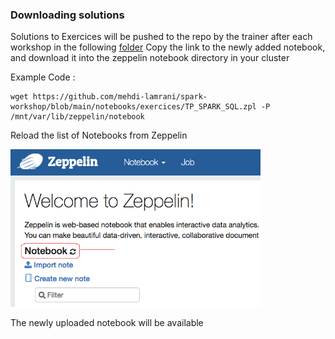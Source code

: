 ### Downloading solutions

Solutions to Exercices will be pushed to the repo by the trainer after each workshop in the following [folder](/notebooks/solutions)
Copy the link to the newly added notebook, and download it into the zeppelin notebook directory in your cluster

Example Code : 

```
wget https://github.com/mehdi-lamrani/spark-workshop/blob/main/notebooks/exercices/TP_SPARK_SQL.zpl -P /mnt/var/lib/zeppelin/notebook
```

Reload the list of Notebooks from Zeppelin

<img src="/doc/img/zeppelin-reload-notes.png" width="400">

The newly uploaded notebook will be available
